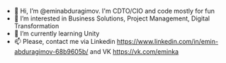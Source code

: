 - 👋 Hi, I’m @eminabduragimov. I'm CDTO/CIO and code mostly for fun
- 👀 I’m interested in Business Solutions, Project Management, Digital Transformation
- 🌱 I’m currently learning Unity
- 📫 Please, contact me via Linkedin https://www.linkedin.com/in/emin-abduragimov-68b9605b/ and VK https://vk.com/eminka

<!---
eminabduragimov/eminabduragimov is a ✨ special ✨ repository because its `README.md` (this file) appears on your GitHub profile.
You can click the Preview link to take a look at your changes.
--->
